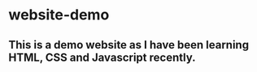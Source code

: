# website-demo
## This is a demo website as I have been learning HTML, CSS and Javascript recently.
